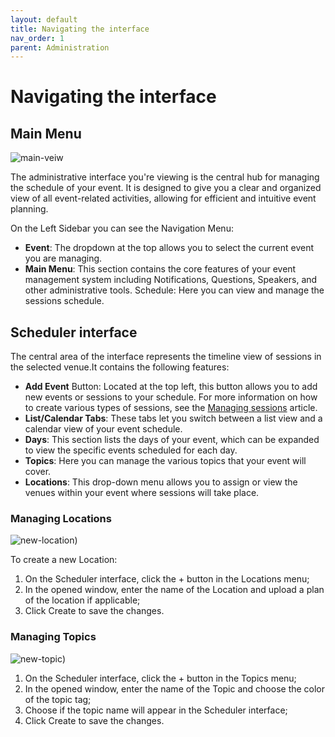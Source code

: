 ```yaml
---
layout: default
title: Navigating the interface
nav_order: 1
parent: Administration
---
```


# Navigating the interface

## Main Menu

![main-veiw](https://github.com/egoranuchin/merk.team-test/blob/07398b5634643ac6dc593c88da20b73baad407eb/assets/images/main-view.png?raw=true)

The administrative interface you're viewing is the central hub for managing the schedule of your event. It is designed to give you a clear and organized view of all event-related activities, allowing for efficient and intuitive event planning.

On the Left Sidebar you can see the Navigation Menu:

- **Event**: The dropdown at the top allows you to select the current event you are managing.
- **Main Menu**: This section contains the core features of your event management system including Notifications, Questions, Speakers, and other administrative tools.
Schedule: Here you can view and manage the sessions schedule.

## Scheduler interface

The central area of the interface represents the timeline view of sessions in the selected venue.It contains the following features:

- **Add Event** Button: Located at the top left, this button allows you to add new events or sessions to your schedule. For more information on how to create various types of sessions, see the [Managing sessions](https://egoranuchin.github.io/merk.team-test/administration/managing-sessions/managing-sessions.html) article.
- **List/Calendar Tabs**: These tabs let you switch between a list view and a calendar view of your event schedule.
- **Days**: This section lists the days of your event, which can be expanded to view the specific events scheduled for each day.
- **Topics**: Here you can manage the various topics that your event will cover.
- **Locations**: This drop-down menu allows you to assign or view the venues within your event where sessions will take place.

### Managing Locations

![new-location](https://github.com/egoranuchin/merk.team-test/blob/07398b5634643ac6dc593c88da20b73baad407eb/assets/images/new-venue.png?raw=true))

To create a new Location:

1. On the Scheduler interface, click the + button in the Locations menu;
2. In the opened window, enter the name of the Location and upload a plan of the location if applicable;
3. Click Create to save the changes.

### Managing Topics

![new-topic](https://github.com/egoranuchin/merk.team-test/blob/07398b5634643ac6dc593c88da20b73baad407eb/assets/images/new-topic.png?raw=true))

1. On the Scheduler interface, click the + button in the Topics menu;
2. In the opened window, enter the name of the Topic and choose the color of the topic tag;
3. Choose if the topic name will appear in the Scheduler interface;
4. Click Create to save the changes.
